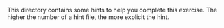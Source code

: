 This directory contains some hints to help you complete this exercise. The
higher the number of a hint file, the more explicit the hint.
